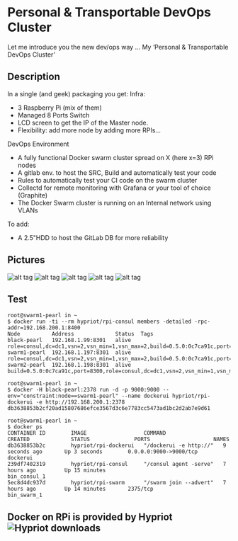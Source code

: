 # Personal & Transportable DevOps Cluster

Let me introduce you the new dev/ops way … My ‘Personal & Transportable DevOps Cluster'

## Description
 
In a single (and geek) packaging you get:
Infra:
- 3 Raspberry Pi (mix of them)
- Managed 8 Ports Switch
- LCD screen  to get the IP of the Master node.
- Flexibility: add more node by adding more RPIs…
 
DevOps Environment
- A fully functional Docker swarm cluster spread on X (here x=3) RPi nodes
- A gitlab env. to host the SRC, Build and automatically test your code
- Rules to automatically test your CI code on the swarm cluster
- Collectd for remote monitoring with Grafana or your tool of choice (Graphite)
- The Docker Swarm cluster is running on an Internal network using VLANs
 
To add:
- A 2.5"HDD to host the GitLab DB for more reliability

## Pictures

![alt tag](./img/pict1.png)
![alt tag](./img/pict2.png)
![alt tag](./img/pict3.png)
![alt tag](./img/pict4.png)
![alt tag](./img/pict5.png)


## Test

```
root@swarm1-pearl in ~
$ docker run -ti --rm hypriot/rpi-consul members -detailed -rpc-addr=192.168.200.1:8400
Node          Address             Status  Tags
black-pearl   192.168.1.99:8301   alive   role=consul,dc=dc1,vsn=2,vsn_min=1,vsn_max=2,build=0.5.0:0c7ca91c,port=8300,bootstrap=1
swarm1-pearl  192.168.1.197:8301  alive   role=consul,dc=dc1,vsn=2,vsn_min=1,vsn_max=2,build=0.5.0:0c7ca91c,port=8300
swarm2-pearl  192.168.1.198:8301  alive   build=0.5.0:0c7ca91c,port=8300,role=consul,dc=dc1,vsn=2,vsn_min=1,vsn_max=2

root@swarm1-pearl in ~
$ docker -H black-pearl:2378 run -d -p 9000:9000 --env="constraint:node==swarm1-pearl" --name dockerui hypriot/rpi-dockerui -e http://192.168.200.1:2378
db3638853b2cf20ad15807686efce3567d3c6e7783cc5473ad1bc2d2ab7e9d61

root@swarm1-pearl in ~
$ docker ps
CONTAINER ID        IMAGE                  COMMAND                  CREATED             STATUS              PORTS                    NAMES
db3638853b2c        hypriot/rpi-dockerui   "/dockerui -e http://"   9 seconds ago       Up 3 seconds        0.0.0.0:9000->9000/tcp   dockerui
239df7402319        hypriot/rpi-consul     "/consul agent -serve"   7 hours ago         Up 15 minutes                                bin_consul_1
5ec8d4dc937d        hypriot/rpi-swarm      "/swarm join --advert"   7 hours ago         Up 14 minutes       2375/tcp                 bin_swarm_1
```

## Docker on RPi is provided by Hypriot ![Hypriot downloads](http://blog.hypriot.com/downloads/)
